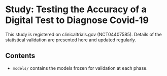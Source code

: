 # Study: Testing the Accuracy of a Digital Test to Diagnose Covid-19

This study is registered on clinicaltrials.gov (NCT04407585). Details of the statistical validation are presented here and updated regularly. 

## Contents

- `models/` contains the models frozen for validation at each phase.
